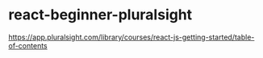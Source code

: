 # react-beginner-pluralsight
https://app.pluralsight.com/library/courses/react-js-getting-started/table-of-contents
